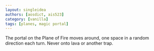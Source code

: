 ```yaml
---
layout: singleidea
authors: [aosdict, ais523]
category: [vanilla]
tags: [planes, magic portal]
---
```

The portal on the Plane of Fire moves around, one space in a random direction each turn. Never onto lava or another trap.
